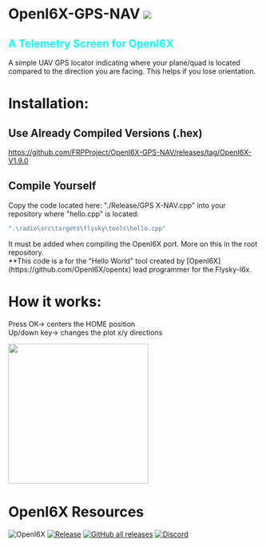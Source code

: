 # OpenI6X-GPS-NAV <image src='./image/passing.svg'>
## <font color=cyan> A Telemetry Screen for OpenI6X </font>

A simple UAV GPS locator indicating where your plane/quad is located compared to the direction you are facing. 
This helps if you lose orientation. 

# Installation: 
## Use Already Compiled Versions (.hex)
https://github.com/FRPProject/OpenI6X-GPS-NAV/releases/tag/OpenI6X-V1.9.0

## Compile Yourself
Copy the code located here: "./Release/GPS X-NAV.cpp" into your repository where "hello.cpp" is located:<br>
<font color=yellow> 
```sh 
".\radio\src\targets\flysky\tools\hello.cpp" 
```
</font>
<p>
It must be added when compiling the OpenI6X port. More on this in the root repository.
<br>
**This code is a for the "Hello World" tool created by [OpenI6X](https://github.com/OpenI6X/opentx) lead programmer for the Flysky-I6x.

# How it works:
Press OK-> centers the HOME position
<br>
Up/down key-> changes the plot x/y directions 
<p><image src='./image/image.png' width='280px'>

# OpenI6X Resources 
![OpenI6X](https://circleci.com/gh/OpenI6X/opentx.svg?style=shield)
[![Release](https://img.shields.io/github/v/release/OpenI6X/opentx?include_prereleases)](https://github.com/OpenI6X/opentx/releases/latest)
[![GitHub all releases](https://img.shields.io/github/downloads/OpenI6X/opentx/total)](https://github.com/OpenI6X/opentx/releases)
[![Discord](https://img.shields.io/discord/973289741862727741.svg?label=&logo=discord&logoColor=ffffff&color=7389D8&labelColor=6A7EC2)](https://discord.gg/3vKfYNTVa2)
